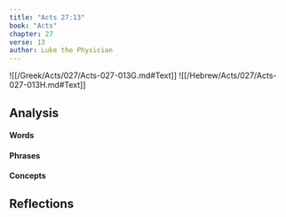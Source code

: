 ```yaml
---
title: "Acts 27:13"
book: "Acts"
chapter: 27
verse: 13
author: Luke the Physician
---
```

![[/Greek/Acts/027/Acts-027-013G.md#Text]]
![[/Hebrew/Acts/027/Acts-027-013H.md#Text]]

## Analysis

#### Words

#### Phrases

#### Concepts

## Reflections
